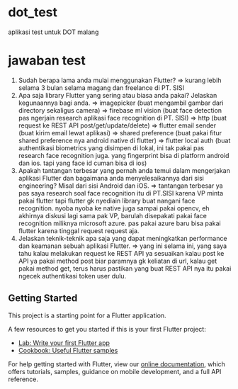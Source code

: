 # dot_test

aplikasi test untuk DOT malang

# jawaban test

1. Sudah berapa lama anda mulai menggunakan Flutter? 
	=> kurang lebih selama 3 bulan selama magang dan freelance di PT. SISI
2. Apa saja library Flutter yang sering atau biasa anda pakai? Jelaskan kegunaannya bagi anda.
	=> imagepicker (buat mengambil gambar dari directory sekaligus camera)
	=> firebase ml vision (buat face detection pas ngerjain research aplikasi face recognition di PT. SISI)
	=> http (buat request ke REST API post/get/update/delete)
	=> flutter email sender (buat kirim email lewat aplikasi)
	=> shared preference (buat pakai fitur shared preference nya android native di flutter)
	=> flutter local auth (buat authentikasi biometrics yang disimpen di lokal, ini tak pakai pas research face recognition juga. yang fingerprint bisa di platform android dan ios. tapi yang face id cuman bisa di ios)
3. Apakah tantangan terbesar yang pernah anda temui dalam mengerjakan aplikasi Flutter dan bagaimana 
    anda menyelesaikannya dari sisi engineering? Misal dari sisi Android dan iOS.
	=> tantangan terbesar ya pas saya research soal face recognition itu di PT.SISI karena VP minta pakai flutter tapi flutter gk nyediain library buat nangani face recognition.
		nyoba nyoba ke native juga sampai pakai opencv, eh akhirnya diskusi lagi sama pak VP, barulah disepakati pakai face recognition miliknya microsoft azure.
		pas pakai azure baru bisa pakai flutter karena tinggal request request aja.
4. Jelaskan teknik-teknik apa saja yang dapat meningkatkan performance dan keamanan sebuah aplikasi Flutter.
	=> yang ini selama ini, yang saya tahu kalau melakukan request ke REST API ya sesuaikan kalau post ke API ya pakai method post biar paramnya gk keliatan di url, kalau get pakai method get, terus harus pastikan yang buat REST API nya
		itu pakai ngecek authentikasi token user dulu.


## Getting Started

This project is a starting point for a Flutter application.

A few resources to get you started if this is your first Flutter project:

- [Lab: Write your first Flutter app](https://flutter.dev/docs/get-started/codelab)
- [Cookbook: Useful Flutter samples](https://flutter.dev/docs/cookbook)

For help getting started with Flutter, view our
[online documentation](https://flutter.dev/docs), which offers tutorials,
samples, guidance on mobile development, and a full API reference.
